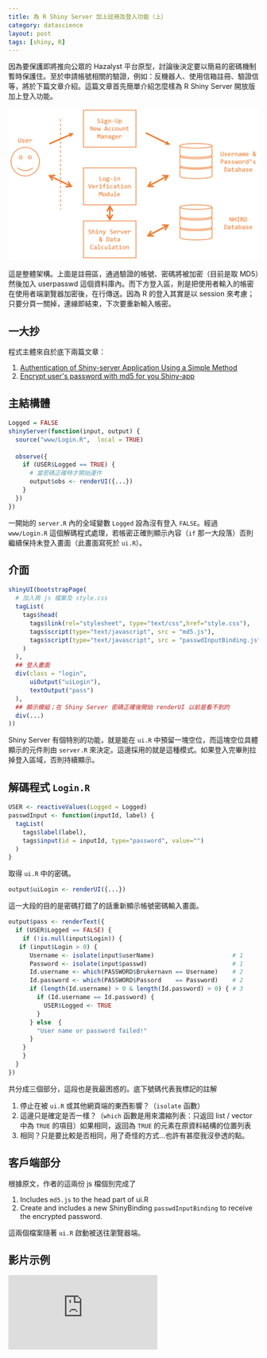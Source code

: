 ```yaml
---
title: 為 R Shiny Server 加上註冊及登入功能（上）
category: datascience
layout: post
tags: [shiny, R]
---
```

因為要保護即將推向公眾的 Hazalyst 平台原型，討論後決定要以簡易的密碼機制暫時保護住。至於申請帳號相關的驗證，例如：反機器人、使用信箱註冊、驗證信等，將於下篇文章介紹。這篇文章首先簡單介紹怎麼樣為 R Shiny Server 開放版加上登入功能。

![整體架構](/assets/signuplogin.png)

這是整體架構。上面是註冊區，通過驗證的帳號、密碼將被加密（目前是取 MD5）然後加入 userpasswd 這個資料庫內。而下方登入區，則是把使用者輸入的帳密在使用者端瀏覽器加密後，在行傳送。因為 R 的登入其實是以 session 來考慮；只要分頁一關掉，連線即結束，下次要重新輸入帳密。

## 一大抄
程式主體來自於底下兩篇文章：

1. [Authentication of Shiny-server Application Using a Simple Method](http://withr.me/authentication-of-shiny-server-application-using-a-simple-method/)
2. [Encrypt user's password with md5 for you Shiny-app](http://withr.me/encrypt-users-password-with-md5-for-you-shiny-app/)

## 主結構體

``` R
Logged = FALSE
shinyServer(function(input, output) {
  source("www/Login.R",  local = TRUE)
  
  observe({
    if (USER$Logged == TRUE) {
      # 當密碼正確時才開始運作
      output$obs <- renderUI({...})
    }
  })
})
```

一開始的 ``server.R`` 內的全域變數 ``Logged`` 設為沒有登入 ``FALSE``。經過 ``www/Login.R`` 這個解碼程式處理，若帳密正確則顯示內容（``if`` 那一大段落）否則繼續保持未登入畫面（此畫面寫死於 ``ui.R``）。

## 介面

``` R
shinyUI(bootstrapPage(
  # 加入兩 js 檔案及 style.css
  tagList(
    tags$head(
      tags$link(rel="stylesheet", type="text/css",href="style.css"),
      tags$script(type="text/javascript", src = "md5.js"),
      tags$script(type="text/javascript", src = "passwdInputBinding.js")
    )
  ),
  ## 登入畫面
  div(class = "login",
      uiOutput("uiLogin"),
      textOutput("pass")
  ), 
  ## 顯示模組；在 Shiny Server 密碼正確後開始 renderUI 以前是看不到的
  div(...) 
))
```

Shiny Server 有個特別的功能，就是能在 ``ui.R`` 中預留一塊空位，而這塊空位具體顯示的元件則由 ``server.R`` 來決定。這邊採用的就是這種模式。如果登入完畢則拉掉登入區域，否則持續顯示。

## 解碼程式 ``Login.R``

``` R
USER <- reactiveValues(Logged = Logged)
passwdInput <- function(inputId, label) {
  tagList(
    tags$label(label),
    tags$input(id = inputId, type="password", value="")
  )
}
```
取得 ``ui.R`` 中的密碼。


``` R
output$uiLogin <- renderUI({...})
```
這一大段的目的是密碼打錯了的話重新顯示帳號密碼輸入畫面。



``` R
output$pass <- renderText({  
  if (USER$Logged == FALSE) {
    if (!is.null(input$Login)) {
   if (input$Login > 0) {
      Username <- isolate(input$userName)                      # 1
      Password <- isolate(input$passwd)                        # 1
      Id.username <- which(PASSWORD$Brukernavn == Username)    # 2
      Id.password <- which(PASSWORD$Passord    == Password)    # 2
      if (length(Id.username) > 0 & length(Id.password) > 0) { # 3
        if (Id.username == Id.password) {
          USER$Logged <- TRUE
        } 
      } else  {
        "User name or password failed!"
      }
    } 
    }
  }
})
```

共分成三個部分，這段也是我最困惑的。底下號碼代表我標記的註解

1. 停止在被 ``ui.R`` 或其他網頁端的東西影響？（``isolate`` 函數）
2. 這邊只是確定是否一樣？（``which`` 函數是用來濃縮列表：只返回 list / vector 中為 ``TRUE`` 的項目）如果相同，返回為 ``TRUE`` 的元素在原資料結構的位置列表
3. 相同？只是要比較是否相同，用了奇怪的方式...也許有甚麼我沒參透的點。


## 客戶端部分
根據原文，作者的這兩份 js 檔個別完成了

1. Includes ``md5.js`` to the head part of ui.R
2. Create and includes a new ShinyBinding ``passwdInputBinding`` to receive the encrypted password.

這兩個檔案隨著 ``ui.R`` 啟動被送往瀏覽器端。


## 影片示例

<iframe src="https://www.youtube.com/embed/2bUd6Q8qaz4" frameborder="0" allowfullscreen></iframe>

